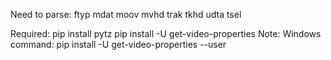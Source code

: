 Need to parse:
ftyp
mdat
moov
    mvhd
    trak
        tkhd
        udta
        tsel

Required: 
pip install pytz
pip install -U get-video-properties
Note: Windows command: pip install -U get-video-properties --user